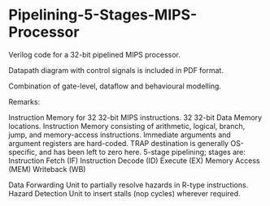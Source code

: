 # Pipelining-5-Stages-MIPS-Processor

Verilog code for a 32-bit pipelined MIPS processor.

Datapath diagram with control signals is included in PDF format.

Combination of gate-level, dataflow and behavioural modelling.

Remarks:

Instruction Memory for 32 32-bit MIPS instructions.
32 32-bit Data Memory locations.
Instruction Memory consisting of arithmetic, logical, branch, jump, and memory-access instructions. Immediate arguments and argument registers are hard-coded.
TRAP destination is generally OS-specific, and has been left to zero here.
5-stage pipelining; stages are:
Instruction Fetch (IF)
Instruction Decode (ID)
Execute (EX)
Memory Access (MEM)
Writeback (WB)

Data Forwarding Unit to partially resolve hazards in R-type instructions.
Hazard Detection Unit to insert stalls (nop cycles) wherever required.
